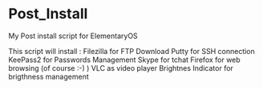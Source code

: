 # Post_Install
My Post install script for ElementaryOS

This script will install :
		Filezilla for FTP Download
		Putty for SSH connection
		KeePass2 for Passwords Management
		Skype for tchat
		Firefox for web browsing (of course :-) )
		VLC as video player
		Brightnes Indicator for brigthness management
		
		
		
